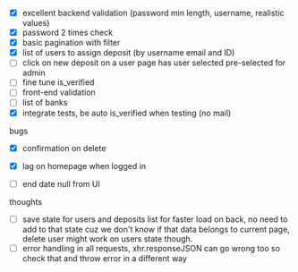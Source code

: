 - [x] excellent backend validation (password min length, username, realistic values)
- [x] password 2 times check
- [x] basic pagination with filter
- [x] list of users to assign deposit (by username email and ID)
- [ ] click on new deposit on a user page has user selected pre-selected for admin
- [ ] fine tune is_verified
- [ ] front-end validation
- [ ] list of banks
- [x] integrate tests, be auto is_verified when testing (no mail)

bugs

- [x] confirmation on delete
- [x] lag on homepage when logged in
- [ ] end date null from UI


thoughts

- [ ] save state for users and deposits list for faster load on back, no need to add to that state cuz we don't know if that data belongs to current page, delete user might work on users state though.
- [ ] error handling in all requests, xhr.responseJSON can go wrong too so check that and throw error in a different way
